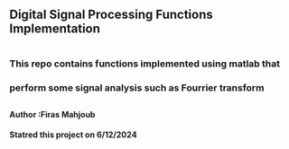 
## Digital Signal Processing Functions Implementation
#
### This repo contains functions implemented using matlab that
### perform some signal analysis such as Fourrier transform
##
#### Author :Firas Mahjoub
#### Statred this project on 6/12/2024 

